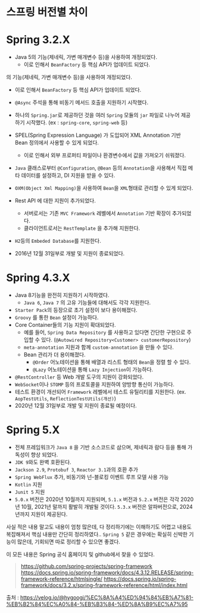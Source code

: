 # 스프링 버전별 차이

# Spring 3.2.X

- Java 5의 기능(제네릭, 가변 매개변수 등)을 사용하여 개정되었다.
    - 이로 인해서 `BeanFactory` 등 핵심 API가 업데이트 되었다.

의 기능(제네릭, 가변 매개변수 등)을 사용하여 개정되었다.

- 이로 인해서 `BeanFactory` 등 핵심 API가 업데이트 되었다.

- `@Async` 주석을 통해 비동기 메서드 호출을 지원하기 시작했다.
- 하나의 `Spring.jar`로 제공하던 것을 여러 `Spring` 모듈의 `jar` 파일로 나누어 제공하기 시작했다.
  (ex : `spring-core`, `spring-web` 등)
- SPEL(Spring Expression Language) 가 도입되어 XML Annotation 기반 Bean 정의에서 사용할 수 있게 되었다.
    - 이로 인해서 외부 프로퍼티 파일이나 환경변수에서 값을 가져오기 쉬워졌다.
- `Java` 클래스로부터 `@Configuration`, `@Bean` 등의 `Annotation`을 사용해서 직접 메타 데이터를 설정하고, DI 지원을 받을 수 있다.
- `OXM(Object Xml Mapping)`을 사용하여 `Bean`을 `XML`형태로 관리할 수 있게 되었다.
- Rest API 에 대한 지원이 추가되었다.
    - 서버로서는 기존 `MVC Framework` 레벨에서 `Annotation` 기반 확장이 추가되었다.
    - 클라이언트로서는 `RestTemplate` 을 추가해 지원한다.
- `H2`등의 `Embeded Database`를 지원한다.
- 2016년 12월 31일부로 개발 및 지원이 종료되었다.

# Spring 4.3.X

- Java 8기능을 완전히 지원하기 시작하였다.
    - `Java 6`, `Java 7` 의 고유 기능들에 대해서도 각각 지원한다.
- `Starter Pack`의 등장으로 초기 설정이 보다 용이해졌다.
- `Groovy` 를 통한 `Bean` 설정이 가능하다.
- Core Container들의 기능 지원이 확대되었다.
    - 예를 들어, `Spring Data Repository` 를 사용하고 있다면 간단한 구현으로 주입할 수 있다. (`@Autowired Repository<Customer> customerRepository`)
    - `meta-annotation` 지원과 함께 `custom-annotation` 을 만들 수 있다.
    - Bean 관리가 더 용이해졌다.
        - `@Order` 어노테이션을 통해 배열과 리스트 형태의 `Bean`을 정렬 할 수 있다.
        - `@Lazy` 어노테이션을 통해 `Lazy Injection`이 가능하다.
- `@RestController` 등 Web 개발 도구의 지원이 강화되었다.
- `WebSocket`이나 `STOMP` 등의 프로토콜을 지원하여 양방향 통신이 가능하다.
- 테스트 환경이 개선되어 `Framework` 레벨에서 테스트 유틸리티를 지원한다.
  (ex. `AopTestUtils`, `ReflectionTestUtils(개선)`)
- 2020년 12월 31일부로 개발 및 지원이 종료될 예정이다.

# Spring 5.X

- 전체 프레임워크가 `Java 8` 을 기반 소스코드로 삼으며, 제네릭과 람다 등을 통해 가독성이 향상 되었다.
- `JDK 9`와도 완벽 호환된다.
- `Jackson 2.9`, `Protobuf 3`, `Reactor 3.1`과의 호환 추가
- `Spring WebFlux` 추가, 비동기와 넌-블로킹 이벤트 루프 모델 사용 가능
- `Kotlin` 지원
- `Junit 5` 지원
- `5.0.x` 버전은 2020년 10월까지 지원되며, `5.1.x` 버전과 `5.2.x` 버전은 각각 2020년 10월, 2021년 말까지 활발히 개발될 것이다. `5.3.x` 버전은 알파버전으로, 2024년까지 지원이 제공된다.

사실 적은 내용 말고도 내용이 엄청 많은데, 다 정리하기에는 이해하기도 어렵고 내용도 복잡해져서 핵심 내용만 간단히 정리하였다..
`Spring 5` 같은 경우에는 확실히 신박한 기능이 많은데, 기회되면 따로 정리할 수 있으면 좋겠다.

이 모든 내용은 Spring 공식 홈페이지 및 github에서 찾을 수 있었다.

> https://github.com/spring-projects/spring-framework
> https://docs.spring.io/spring-framework/docs/4.3.12.RELEASE/spring-framework-reference/htmlsingle/
> https://docs.spring.io/spring-framework/docs/3.2.x/spring-framework-reference/html/index.html

출처 : https://velog.io/@hygoogi/%EC%8A%A4%ED%94%84%EB%A7%81-%EB%B2%84%EC%A0%84-%EB%B3%84-%ED%8A%B9%EC%A7%95
